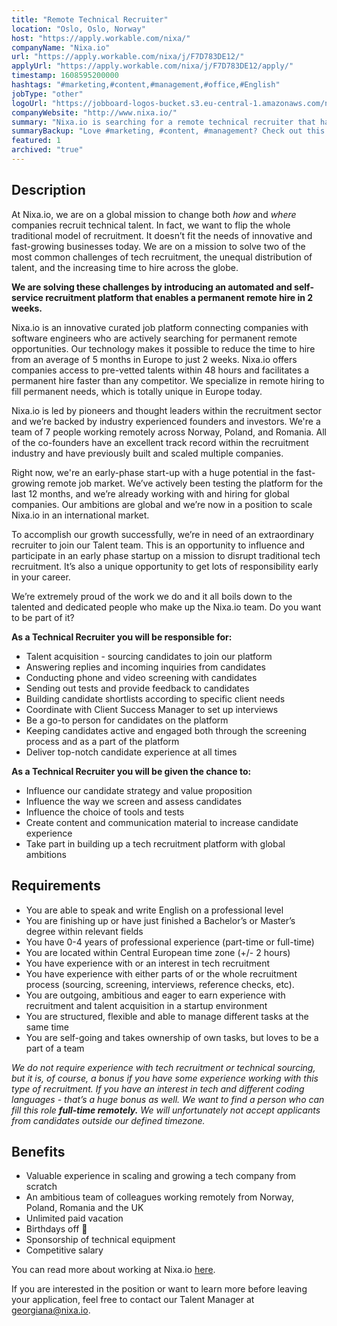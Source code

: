 ```yaml
---
title: "Remote Technical Recruiter"
location: "Oslo, Oslo, Norway"
host: "https://apply.workable.com/nixa/"
companyName: "Nixa.io"
url: "https://apply.workable.com/nixa/j/F7D783DE12/"
applyUrl: "https://apply.workable.com/nixa/j/F7D783DE12/apply/"
timestamp: 1608595200000
hashtags: "#marketing,#content,#management,#office,#English"
jobType: "other"
logoUrl: "https://jobboard-logos-bucket.s3.eu-central-1.amazonaws.com/nixa-io"
companyWebsite: "http://www.nixa.io/"
summary: "Nixa.io is searching for a remote technical recruiter that has 0-4 years of professional experience."
summaryBackup: "Love #marketing, #content, #management? Check out this job post!"
featured: 1
archived: "true"
---
```


## Description

At Nixa.io, we are on a global mission to change both _how_ and _where_ companies recruit technical talent. In fact, we want to flip the whole traditional model of recruitment. It doesn’t fit the needs of innovative and fast-growing businesses today. We are on a mission to solve two of the most common challenges of tech recruitment, the unequal distribution of talent, and the increasing time to hire across the globe.

**We are solving these challenges by introducing an automated and self-service recruitment platform that enables a permanent remote hire in 2 weeks.**

Nixa.io is an innovative curated job platform connecting companies with software engineers who are actively searching for permanent remote opportunities. Our technology makes it possible to reduce the time to hire from an average of 5 months in Europe to just 2 weeks. Nixa.io offers companies access to pre-vetted talents within 48 hours and facilitates a permanent hire faster than any competitor. We specialize in remote hiring to fill permanent needs, which is totally unique in Europe today.

Nixa.io is led by pioneers and thought leaders within the recruitment sector and we’re backed by industry experienced founders and investors. We're a team of 7 people working remotely across Norway, Poland, and Romania. All of the co-founders have an excellent track record within the recruitment industry and have previously built and scaled multiple companies.

Right now, we're an early-phase start-up with a huge potential in the fast-growing remote job market. We’ve actively been testing the platform for the last 12 months, and we’re already working with and hiring for global companies. Our ambitions are global and we’re now in a position to scale Nixa.io in an international market.

To accomplish our growth successfully, we’re in need of an extraordinary recruiter to join our Talent team. This is an opportunity to influence and participate in an early phase startup on a mission to disrupt traditional tech recruitment. It’s also a unique opportunity to get lots of responsibility early in your career.

We’re extremely proud of the work we do and it all boils down to the talented and dedicated people who make up the Nixa.io team. Do you want to be part of it?

**As a Technical Recruiter you will be responsible for:**

*   Talent acquisition - sourcing candidates to join our platform
*   Answering replies and incoming inquiries from candidates
*   Conducting phone and video screening with candidates
*   Sending out tests and provide feedback to candidates
*   Building candidate shortlists according to specific client needs
*   Coordinate with Client Success Manager to set up interviews
*   Be a go-to person for candidates on the platform
*   Keeping candidates active and engaged both through the screening process and as a part of the platform
*   Deliver top-notch candidate experience at all times

**As a Technical Recruiter you will be given the chance to:**

*   Influence our candidate strategy and value proposition
*   Influence the way we screen and assess candidates
*   Influence the choice of tools and tests
*   Create content and communication material to increase candidate experience
*   Take part in building up a tech recruitment platform with global ambitions

## Requirements

*   You are able to speak and write English on a professional level
*   You are finishing up or have just finished a Bachelor’s or Master’s degree within relevant fields
*   You have 0-4 years of professional experience (part-time or full-time)
*   You are located within Central European time zone (+/- 2 hours)
*   You have experience with or an interest in tech recruitment
*   You have experience with either parts of or the whole recruitment process (sourcing, screening, interviews, reference checks, etc).
*   You are outgoing, ambitious and eager to earn experience with recruitment and talent acquisition in a startup environment
*   You are structured, flexible and able to manage different tasks at the same time
*   You are self-going and takes ownership of own tasks, but loves to be a part of a team

_We do not require experience with tech recruitment or technical sourcing, but it is, of course, a bonus if you have some experience working with this type of recruitment. If you have an interest in tech and different coding languages - that’s a huge bonus as well. We want to find a person who can fill this role **full-time remotely.** We will unfortunately not accept applicants from candidates outside our defined timezone._

## Benefits

*   Valuable experience in scaling and growing a tech company from scratch
*   An ambitious team of colleagues working remotely from Norway, Poland, Romania and the UK
*   Unlimited paid vacation
*   Birthdays off 🎉
*   Sponsorship of technical equipment
*   Competitive salary

You can read more about working at Nixa.io [here](https://www.notion.so/nixaio/Careers-at-Nixa-io-f809672216d34586bbcf43b9747b7aab).

If you are interested in the position or want to learn more before leaving your application, feel free to contact our Talent Manager at [georgiana@nixa.io](mailto:georgiana@nixa.io).
